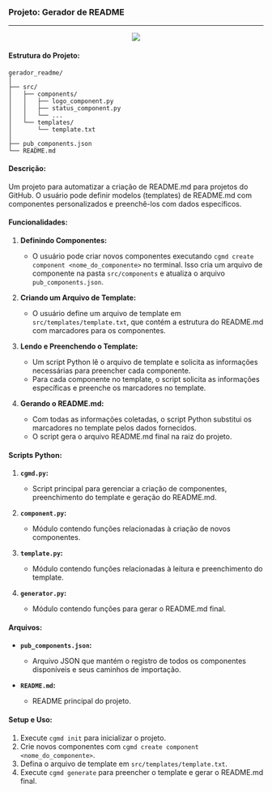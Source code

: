 ### Projeto: Gerador de README
<hr>

<p align="center">
   <img src="http://img.shields.io/static/v1?label=STATUS&message=EM%20DESENVOLVIMENTO&color=RED&style=for-the-badge" #vitrinedev/>
</p>

#### Estrutura do Projeto:
```
gerador_readme/
│
├── src/
│   ├── components/
│   │   ├── logo_component.py
│   │   ├── status_component.py
│   │   └── ...
│   └── templates/
│       └── template.txt
│
├── pub_components.json
└── README.md
```

#### Descrição:
Um projeto para automatizar a criação de README.md para projetos do GitHub. O usuário pode definir modelos (templates) de README.md com componentes personalizados e preenchê-los com dados específicos.

#### Funcionalidades:
1. **Definindo Componentes:**
   - O usuário pode criar novos componentes executando `cgmd create component <nome_do_componente>` no terminal. Isso cria um arquivo de componente na pasta `src/components` e atualiza o arquivo `pub_components.json`.

2. **Criando um Arquivo de Template:**
   - O usuário define um arquivo de template em `src/templates/template.txt`, que contém a estrutura do README.md com marcadores para os componentes.

3. **Lendo e Preenchendo o Template:**
   - Um script Python lê o arquivo de template e solicita as informações necessárias para preencher cada componente.
   - Para cada componente no template, o script solicita as informações específicas e preenche os marcadores no template.

4. **Gerando o README.md:**
   - Com todas as informações coletadas, o script Python substitui os marcadores no template pelos dados fornecidos.
   - O script gera o arquivo README.md final na raiz do projeto.

#### Scripts Python:
1. **`cgmd.py`:**
   - Script principal para gerenciar a criação de componentes, preenchimento do template e geração do README.md.

2. **`component.py`:**
   - Módulo contendo funções relacionadas à criação de novos componentes.

3. **`template.py`:**
   - Módulo contendo funções relacionadas à leitura e preenchimento do template.

4. **`generator.py`:**
   - Módulo contendo funções para gerar o README.md final.

#### Arquivos:
- **`pub_components.json`:**
   - Arquivo JSON que mantém o registro de todos os componentes disponíveis e seus caminhos de importação.

- **`README.md`:**
   - README principal do projeto.

#### Setup e Uso:
1. Execute `cgmd init` para inicializar o projeto.
2. Crie novos componentes com `cgmd create component <nome_do_componente>`.
3. Defina o arquivo de template em `src/templates/template.txt`.
4. Execute `cgmd generate` para preencher o template e gerar o README.md final.
